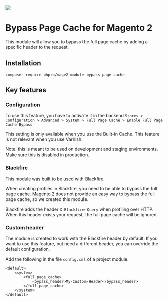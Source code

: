 ![](https://github.com/phpro/phpro-mage2-module-bypass-page-cache/workflows/.github/workflows/grumphp.yml/badge.svg)

# Bypass Page Cache for Magento 2

This module will allow you to bypass the full page cache by adding a specific header to the request.

## Installation

`composer require phpro/mage2-module-bypass-page-cache`

## Key features

### Configuration

To use this feature, you have to activate it in the backend 
`Stores > Configuration > Advanced > System > Full Page Cache > Enable Full Page Cache Bypass`

This setting is only available when you use the Built-in Cache. This feature is not relevant when you use Varnish. 

Note: this is meant to be used on development and staging environments. Make sure this is disabled in production. 

### Blackfire

This module was built to be used with Blackfire.

When creating profiles in Blackfire, you need to be able to bypass the full page cache. Magento 2 does not provide an
easy way to bypass the full page cache, so we created this module. 

Blackfire adds the header `X-Blackfire-Query` when profiling over HTTP. When this header exists your request, the full
page cache will be ignored.

### Custom header

The module is created to work with the Blackfire header by default. If you want to use this feature, but need a 
different header, you can override the default configuration.

Add the following in the file `config.xml` of a project module.

    <default>
        <system>
            <full_page_cache>
                <bypass_header>My-Custom-Header</bypass_header>
            </full_page_cache>
        </system>
    </default>

